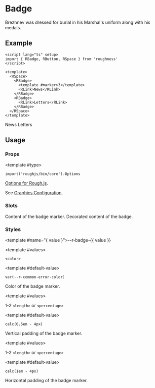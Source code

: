 <script lang="ts" setup>
import { RBadge, RDetails, RLink, RSpace, RTable, RText } from 'roughness'
</script>

# Badge

Brezhnev was dressed for burial in his Marshal's uniform along with his medals.

## Example

<RDetails>
  <template #summary>Show Code</template>

```vue
<script lang="ts" setup>
import { RBadge, RButton, RSpace } from 'roughness'
</script>

<template>
  <RSpace>
    <RBadge>
      <template #marker>3</template>
      <RLink>News</RLink>
    </RBadge>
    <RBadge>
      <RLink>Letters</RLink>
    </RBadge>
  </RSpace>
</template>
```

</RDetails>

<RSpace>
  <RBadge>
    <template #marker>3</template>
    <RLink>News</RLink>
  </RBadge>
  <RBadge>
    <RLink>Letters</RLink>
  </RBadge>
</RSpace>

## Usage

### Props

<RPropsTable>

  <RProp name="graphics-options">

  <template #type>

  `import('roughjs/bin/core').Options`

  </template>

  [Options for Rough.js](https://github.com/rough-stuff/rough/wiki#options).

  See [Graphics Configuration](/components/graphics#component-prop).

  </RProp>

</RPropsTable>

### Slots

<RSlotsTable>

  <RSlot name="marker">
    Content of the badge marker.
  </RSlot>

  <RSlot name="default">
    Decorated content of the badge.
  </RSlot>

</RSlotsTable>

### Styles

<RStylesTable>

  <template #name="{ value }">--r-badge-{{ value }}</template>

  <RStyle name="color">

  <template #values>

  `<color>`

  </template>

  <template #default-value>

  `var(--r-common-error-color)`

  </template>

  Color of the badge marker.

  </RStyle>

  <RStyle name="padding-block">

  <template #values>

  1-2 `<length>` or `<percentage>`

  </template>

  <template #default-value>

  `calc(0.5em - 4px)`

  </template>

  Vertical padding of the badge marker.

  </RStyle>

  <RStyle name="padding-inline">

  <template #values>

  1-2 `<length>` or `<percentage>`

  </template>

  <template #default-value>

  `calc(1em - 4px)`

  </template>

  Horizontal padding of the badge marker.

  </RStyle>

</RStylesTable>
